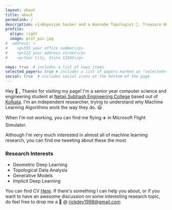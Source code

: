 ```yaml
---
layout: about
title: about
permalink: /
description: <i>Bayesian hacker and a Wannabe Topologist 🍩. Treasure Hunting in Non-Euclidean Spaces 🗺️.</i>
profile:
  align: right
  image: prof_pic.jpg
#  address: >
#    <p>555 your office number</p>
#    <p>123 your address street</p>
#    <p>Your City, State 12345</p>

news: true  # includes a list of news items
selected_papers: true # includes a list of papers marked as "selected={true}"
social: true  # includes social icons at the bottom of the page
---
```


Hey 👋 , Thanks for visiting my page! I'm a senior year computer science and engineering student at [Netaji Subhash Engineering College](https://nsec.ac.in) based out of [Kolkata](https://goo.gl/maps/JezzqBHDZnpeonq5A). I'm an independent researcher, trying to understand why Machine Learning Algorithms work the way they do. 😃

When I'm not working, you can find me flying ✈️ in Microsoft Flight Simulator.

Although I'm very much interested in almost all of machine learning research, you can find me tweeting about these the most.

### Research Interests

- Geometric Deep Learning
- Topological Data Analysis
- Generative Models
- Implicit Deep Learning

You can find CV [Here](./assets/pdf/Research%20Resume.pdf). If there's something I can help you about, or if you want to have an awesome discussion on some interesting research topic, do feel free to drop me a 📨 @ <rickdey1998@gmail.com>
